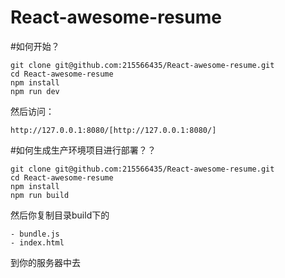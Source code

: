 # React-awesome-resume


#如何开始？
```
git clone git@github.com:215566435/React-awesome-resume.git
cd React-awesome-resume
npm install
npm run dev
```

然后访问：
```
http://127.0.0.1:8080/[http://127.0.0.1:8080/]
```

#如何生成生产环境项目进行部署？？

```
git clone git@github.com:215566435/React-awesome-resume.git
cd React-awesome-resume
npm install
npm run build

```

然后你复制目录build下的
```
- bundle.js
- index.html
```
到你的服务器中去